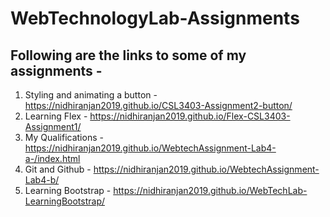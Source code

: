 # WebTechnologyLab-Assignments
## Following are the links to some of my assignments -
1. Styling and animating a button - https://nidhiranjan2019.github.io/CSL3403-Assignment2-button/
2. Learning Flex - https://nidhiranjan2019.github.io/Flex-CSL3403-Assignment1/
3. My Qualifications - https://nidhiranjan2019.github.io/WebtechAssignment-Lab4-a-/index.html
4. Git and Github - https://nidhiranjan2019.github.io/WebtechAssignment-Lab4-b/
5. Learning Bootstrap - https://nidhiranjan2019.github.io/WebTechLab-LearningBootstrap/
